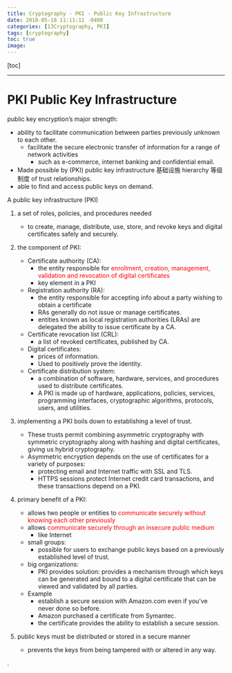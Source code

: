 ```yaml
---
title: Cryptography - PKI - Public Key Infrastructure 
date: 2018-05-18 11:11:11 -0400
categories: [13Cryptography, PKI]
tags: [cryptography]
toc: true
image:
---
```

 

[toc]

---



# PKI Public Key Infrastructure 


public key encryption’s major strength: 
- ability to facilitate communication between parties previously unknown to each other. 
  - facilitate the secure electronic transfer of information for a range of network activities 
    - such as e-commerce, internet banking and confidential email. 
- Made possible by (PKI) public key infrastructure 基础设施 hierarchy 等级制度 of trust relationships.
- able to find and access public keys on demand.

A public key infrastructure (PKI)
1. a set of roles, policies, and procedures needed 
   - to create, manage, distribute, use, store, and revoke keys and digital certificates safely and securely.

2. the component of PKI:
   - Certificate authority (CA): 
     - the entity responsible for <font color=red> enrollment, creation, management, validation and revocation of digital certificates </font>
     - key element in a PKI
   - Registration authority (RA): 
     - the entity responsible for accepting info about a party wishing to obtain a certificate
     - RAs generally do not issue or manage certificates.
     - entities known as local registration authorities (LRAs) are delegated the ability to issue certificate by a CA.
   - Certificate revocation list (CRL): 
     - a list of revoked certificates, published by CA.
   - Digital certificates: 
     - prices of information. 
     - Used to positively prove the identity.
   - Certificate distribution system: 
     - a combination of software, hardware, services, and procedures used to distribute certificates.
     - A PKI is made up of hardware, applications, policies, services, programming interfaces, cryptographic algorithms, protocols, users, and utilities. 

3. implementing a PKI boils down to establishing a level of trust.  
   - These trusts permit combining asymmetric cryptography with symmetric cryptography along with hashing and digital certificates, giving us hybrid cryptography.
   - Asymmetric encryption depends on the use of certificates for a variety of purposes:
     - protecting email and Internet traffic with SSL and TLS. 
     - HTTPS sessions protect Internet credit card transactions, and these transactions depend on a PKI.

4. primary benefit of a PKI: 
   - allows two people or entities to <font color=red>  communicate securely without knowing each other previously </font>
   - allows  <font color=red> communicate securely through an insecure public medium </font>
     - like Internet
   - small groups: 
     - possible for users to exchange public keys based on a previously established level of trust.
   - big organizations: 
     - PKI provides solution: provides a mechanism through which keys can be generated and bound to a digital certificate that can be viewed and validated by all parties.
   - Example
     - establish a secure session with Amazon.com even if you’ve never done so before. 
     - Amazon purchased a certificate from Symantec. 
     - the certificate provides the ability to establish a secure session.


5. public keys must be distributed or stored in a secure manner
   - prevents the keys from being tampered with or altered in any way.
 








.